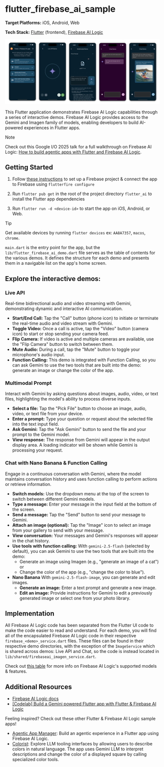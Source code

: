 # flutter_firebase_ai_sample
**Target Platforms:** iOS, Android, Web

**Tech Stack:** [Flutter](https://flutter.dev/) (frontend), 
[Firebase AI Logic](https://firebase.google.com/docs/ai-logic)

![Flutter & Firebase AI Sample App Mobile Screenshots](README/flutter_firebase_ai_sample_hero.png)

This Flutter application demonstrates Firebase AI Logic capabilities through a 
series of interactive demos. Firebase AI Logic provides access to the Gemini and 
Imagen family of models, enabling developers to build AI-powered experiences in 
Flutter apps.

> [!NOTE]
> Check out this Google I/O 2025 talk for a full walkthrough on Firebase AI Logic: 
> [How to build agentic apps with Flutter and Firebase AI Logic](https://www.youtube.com/watch?v=xo271p-Fl_4).

## Getting Started

1. Follow [these instructions](https://firebase.google.com/docs/ai-logic/get-started?&api=vertex#set-up-firebase) 
to set up a Firebase project & connect the app to Firebase using `flutterfire configure`

1. Run `flutter pub get` in the root of the project directory `flutter_ai` to
install the Flutter app dependencies

1. Run `flutter run -d <device-id>` to start the app on iOS, Android, or Web. 

> [!TIP]
> Get available devices by running `flutter devices` ex: `AA8A7357`, `macos`, `chrome`.

`main.dart` is the entry point for the app, but the `lib/flutter_firebase_ai_demo.dart` 
file serves as the table of contents for the various demos. It defines the 
structure for each demo and presents them in a navigable list on the app's home screen. 

## Explore the interactive demos:

### Live API
Real-time bidirectional audio and video streaming with Gemini, demonstrating 
dynamic and interactive AI communication.
- **Start/End Call:** Tap the "Call" button (phone icon) to initiate or terminate 
the real-time audio and video stream with Gemini.
- **Toggle Video:** Once a call is active, tap the "Video" button (camera icon) 
to start or stop sending your camera feed.
- **Flip Camera:** If video is active and multiple cameras are available, use 
the "Flip Camera" button to switch between them.
- **Mute Audio:** During a call, tap the "Mute" button to toggle your 
microphone's audio input.
- **Function Calling:** This demo is integrated with Function Calling, so 
you can ask Gemini to use the two tools that are built into the demo: generate 
an image or change the color of the app.

### Multimodal Prompt
Interact with Gemini by asking questions about images, audio, video, or text files, 
highlighting the model's ability to process diverse inputs.
- **Select a file:** Tap the "Pick File" button to choose an image, audio, video, 
or text file from your device.
- **Enter a prompt:** Type your question or request about the selected file into 
the text input field.
- **Ask Gemini:** Tap the "Ask Gemini" button to send the file and your prompt 
to the Gemini model.
- **View response:** The response from Gemini will appear in the output display 
area. A loading indicator will be shown while Gemini is processing your request.

### Chat with Nano Banana & Function Calling
Engage in a continuous conversation with Gemini, where the model maintains 
conversation history and uses function calling to perform actions or retrieve information.
- **Switch models:** Use the dropdown menu at the top of the screen to switch 
between different Gemini models.
- **Type a message:** Enter your message in the input field at the bottom of the screen.
- **Send a message:** Tap the "Send" button to send your message to Gemini.
- **Attach an image (optional):** Tap the "Image" icon to select an image 
from your gallery to send with your message.
- **View conversation:** Your messages and Gemini's responses will appear in the chat history.
- **Use tools with function calling:** With `gemini-2.5-flash` (selected by default), 
you can ask Gemini to use the two tools that are built into the demo: 
    - Generate an image using Imagen (e.g., "generate an image of a cat") or 
    - Change the color of the app (e.g., "change the color to blue").
- **Nano Banana**  With `gemini-2.5-flash-image`, you can generate and edit images. 
    - **Generate an image:** Enter a text prompt and generate a new image.
    - **Edit an image:** Provide instructions for Gemini to edit a previously generated image or select one from your photo library. 

## Implementation
All Firebase AI Logic code has been separated from the Flutter UI code to make 
the code easier to read and understand. For each demo, you will find all of the 
encapsulated Firebase AI Logic code in their respective `firebase_<demo>_service.dart` files. 
These files can be found in their respective demo directories,  with the exception of 
the `ImageService` which is shared across demos: Live API and Chat,
so the code is instead located in `lib/shared/firebaseai_imagen_service.dart`.

Check out [this table](https://firebase.google.com/docs/ai-logic/models) for 
more info on Firebase AI Logic's supported models & features.

## Additional Resources
- [Firebase AI Logic docs](https://firebase.google.com/docs/ai-logic)
- [[Codelab] Build a Gemini powered Flutter app with Flutter & Firebase AI Logic](https://codelabs.developers.google.com/codelabs/flutter-gemini-colorist)

Feeling inspired? Check out these other Flutter & Firebase AI Logic sample apps!
- [Agentic App Manager](https://github.com/flutter/demos/tree/main/agentic_app_manager): 
Build an agentic experience in a Flutter app using Firebase AI Logic.
- [Colorist](https://github.com/flutter/demos/tree/main/vertex_ai_firebase_flutter_app): 
Explore LLM tooling interfaces by allowing users to describe colors in natural language. 
The app uses Gemini LLM to interpret descriptions and change the color of a 
displayed square by calling specialized color tools.
